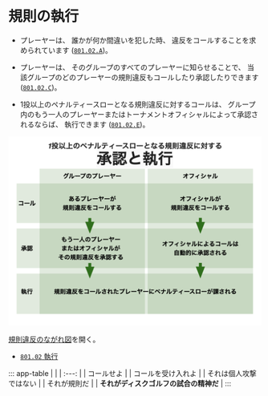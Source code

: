 # 規則の執行

* プレーヤーは、
誰かが何か間違いを犯した時、
違反をコールすることを求められています
([`801.02.A`](80102))。

* プレーヤーは、
そのグループのすべてのプレーヤーに知らせることで、
当該グループのどのプレーヤーの規則違反もコールしたり承認したりできます
([`801.02.C`](80102))。

* 1投以上のペナルティースローとなる規則違反に対するコールは、
グループ内のもう一人のプレーヤーまたはトーナメントオフィシャルによって承認されるならば、
執行できます
([`801.02.E`](80102))。

![規則違反のながれ図](assets/img/enforcement.png)

[規則違反のながれ図](https://jpdga-shizuoka.github.io/rules/assets/img/enforcement.png)を開く。

* [`801.02` 執行](80102)

::: app-table
|   |
| :---: |
| コールせよ |
| コールを受け入れよ |
| それは個人攻撃ではない |
| それが規則だ |
| **それがディスクゴルフの試合の精神だ** |
:::
